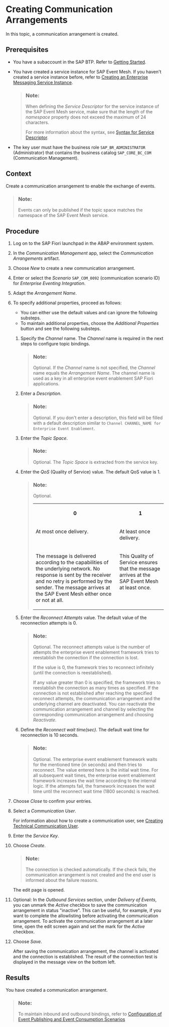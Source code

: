 <!-- loio705564ad01504a9280ba69bbe99a91ba -->

# Creating Communication Arrangements

In this topic, a communication arrangement is created.



## Prerequisites

-   You have a subaccount in the SAP BTP. Refer to [Getting Started](https://help.sap.com/docs/btp/sap-business-technology-platform/btp-getting-started).

-   You have created a service instance for SAP Event Mesh. If you haven't created a service instance before, refer to [Creating an Enterprise Messaging Service Instance](https://help.sap.com/viewer/bf82e6b26456494cbdd197057c09979f/Cloud/en-US/d0483a9e38434f23a4579d6fcc72654b.html).

    > ### Note:  
    > When defining the *Service Descriptor* for the service instance of the SAP Event Mesh service, make sure that the length of the *namespace* property does not exceed the maximum of 24 characters.
    > 
    > For more information about the syntax, see [Syntax for Service Descriptor](https://help.sap.com/docs/SAP_EM/bf82e6b26456494cbdd197057c09979f/5696828fd5724aa5b26412db09163530.html).

-   The key user must have the business role `SAP_BR_ADMINISTRATOR` \(Administrator\) that contains the business catalog `SAP_CORE_BC_COM` \(Communication Management\).




## Context

Create a communication arrangement to enable the exchange of events.

> ### Note:  
> Events can only be published if the topic space matches the namespace of the SAP Event Mesh service.



## Procedure

1.  Log on to the SAP Fiori launchpad in the ABAP environment system.

2.  In the *Communication Management* app, select the *Communication Arrangements* artifact.

3.  Choose *New* to create a new communication arrangement.

4.  Enter or select the *Scenario* `SAP_COM_0092` \(communication scenario ID\) for *Enterprise Eventing Integration*.

5.  Adapt the *Arrangement Name*.

6.  To specify additional properties, proceed as follows:

    -   You can either use the default values and can ignore the following substeps.
    -   To maintain additional properties, choose the *Additional Properties* button and see the following substeps.

    1.  Specify the *Channel* name. The *Channel* name is required in the next steps to configure topic bindings.

        > ### Note:  
        > Optional. If the *Channel* name is not specified, the *Channel* name equals the *Arrangement Name*. The channel name is used as a key in all enterprise event enablement SAP Fiori applications.

    2.  Enter a *Description*.

        > ### Note:  
        > Optional. If you don't enter a description, this field will be filled with a default description similar to `Channel CHANNEL_NAME for Enterprise Event Enablement`.

    3.  Enter the *Topic Space*.

        > ### Note:  
        > Optional. The *Topic Space* is extracted from the service key.

    4.  Enter the *QoS* \(Quality of Service\) value. The default QoS value is 1.

        > ### Note:  
        > Optional.
        > 
        > 
        > <table>
        > <tr>
        > <th valign="top">
        > 
        > 0
        > 
        > </th>
        > <th valign="top">
        > 
        > 1
        > 
        > </th>
        > </tr>
        > <tr>
        > <td valign="top">
        > 
        > At most once delivery.
        > 
        > </td>
        > <td valign="top">
        > 
        > At least once delivery.
        > 
        > </td>
        > </tr>
        > <tr>
        > <td valign="top">
        > 
        > The message is delivered according to the capabilities of the underlying network. No response is sent by the receiver and no retry is performed by the sender. The message arrives at the SAP Event Mesh either once or not at all.
        > 
        > </td>
        > <td valign="top">
        > 
        > This Quality of Service ensures that the message arrives at the SAP Event Mesh at least once.
        > 
        > </td>
        > </tr>
        > </table>

    5.  Enter the *Reconnect Attempts* value. The default value of the reconnection attempts is 0.

        > ### Note:  
        > Optional. The reconnect attempts value is the number of attempts the enterprise event enablement framework tries to reestablish the connection if the connection is lost.
        > 
        > If the value is 0, the framework tries to reconnect infinitely \(until the connection is reestablished\).
        > 
        > If any value greater than 0 is specified, the framework tries to reestablish the connection as many times as specified. If the connection is not established after reaching the specified reconnect attempts, the communication arrangement and the underlying channel are deactivated. You can reactivate the communication arrangement and channel by selecting the corresponding communication arrangement and choosing *Reactivate*.


    1.  Define the *Reconnect wait time\(sec\)*. The default wait time for reconnection is 10 seconds.

        > ### Note:  
        > Optional. The enterprise event enablement framework waits for the mentioned time \(in seconds\) and then tries to reconnect. The value entered here is the initial wait time. For all subsequent wait times, the enterprise event enablement framework increases the wait time according to the internal logic. If the attempts fail, the framework increases the wait time until the reconnect wait time \(1800 seconds\) is reached.


7.  Choose *Close* to confirm your entries.

8.  Select a *Communication User*.

    For information about how to create a communication user, see [Creating Technical Communication User](creating-technical-communication-user-576291c.md).

9.  Enter the *Service Key*.

10. Choose *Create*.

    > ### Note:  
    > The connection is checked automatically. If the check fails, the communication arrangement is not created and the end user is informed about the failure reasons.

    The edit page is opened.

11. Optional: In the *Outbound Services* section, under *Delivery of Events*, you can unmark the *Active* checkbox to save the communication arrangement in status "inactive". This can be useful, for example, if you want to complete the allowlisting before activating the communication arrangement. To activate the communication arrangement at a later time, open the edit screen again and set the mark for the *Active* checkbox.

12. Choose *Save*.

    After saving the communication arrangement, the channel is activated and the connection is established. The result of the connection test is displayed in the message view on the bottom left.




## Results

You have created a communication arrangement.

> ### Note:  
> To maintain inbound and outbound bindings, refer to [Configuration of Event Publishing and Event Consumption Scenarios](configuration-of-event-publishing-and-event-consumption-scenarios-978b039.md)


